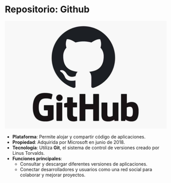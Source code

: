 
# Repositorio: Github
![linux](img/github.jpg) 
- **Plataforma**: Permite alojar y compartir código de aplicaciones.  
- **Propiedad**: Adquirida por Microsoft en junio de 2018.  
- **Tecnología**: Utiliza **Git**, el sistema de control de versiones creado por Linus Torvalds.  
- **Funciones principales**:  
  - Consultar y descargar diferentes versiones de aplicaciones.  
  - Conectar desarrolladores y usuarios como una red social para colaborar y mejorar proyectos.  

